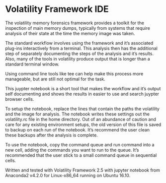 # Volatility Framework IDE

The volatility memory forensics framework provides a toolkit for the inspection of main memory dumps, typically from systems that require analysis of their state at the time the memory image was taken.

The standard workflow involves using the framework and it’s associated plug-ins interactively from a terminal. This analysis then has the additional step of separately documenting the steps of the  analysis and it’s results. Also, many of the tools in volatility produce output that is longer than a standard terminal window.

Using command line tools like tee can help make this process more manageable, but are still not optimal for the task.

This juypter notebook is a short tool that makes the workflow and it’s output self documenting and shows the results in easier to use and search juypter browser cells.

To setup the notebook, replace the lines that contain the paths the volatility and the image for analysis. The notebook writes these settings out the volatility.rc file in the home directory. Out of an abundance of caution and care for any existing environment setups, the old version of this file is saved to backup on each run of the notebook. It’s recommend the user clean these backups after the analysis is complete.

To use the notebook, copy the command queue and run command into a new cell, adding the commands you want to run to the queue. It’s recommended that the user stick to a small command queue in sequential cells.

Written and tested with Volatility Framework 2.5 with jupyter notebook from Anaconda2 v4.2.0 for Linux-x86_64 running on Ubuntu 16.10.
